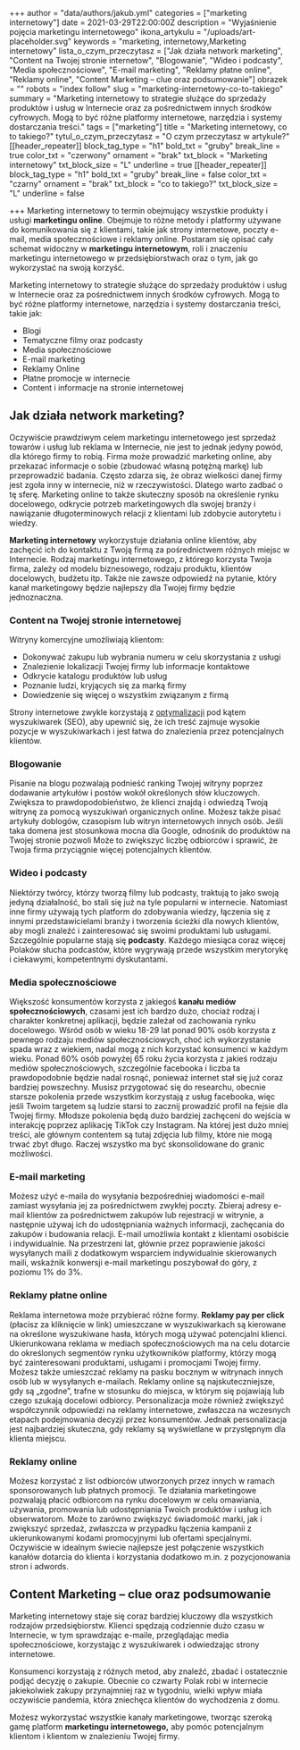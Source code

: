 +++
author = "data/authors/jakub.yml"
categories = ["marketing internetowy"]
date = 2021-03-29T22:00:00Z
description = "Wyjaśnienie pojęcia marketingu internetowego"
ikona_artykulu = "/uploads/art-placeholder.svg"
keywords = "marketing, internetowy,Marketing internetowy"
lista_o_czym_przeczytasz = ["Jak działa network marketing", "Content na Twojej stronie internetow", "Blogowanie", "Wideo i podcasty", "Media społecznościowe", "E-mail marketing", "Reklamy płatne online", "Reklamy online", "Content Marketing – clue oraz podsumowanie"]
obrazek = ""
robots = "index follow"
slug = "marketing-internetowy-co-to-takiego"
summary = "Marketing internetowy to strategie służące do sprzedaży produktów i usług w Internecie oraz za pośrednictwem innych środków cyfrowych. Mogą to być różne platformy internetowe, narzędzia i systemy dostarczania treści."
tags = ["marketing"]
title = "Marketing internetowy, co to takiego?"
tytul_o_czym_przeczytasz = "O czym przeczytasz w artykule?"
[[header_repeater]]
block_tag_type = "h1"
bold_txt = "gruby"
break_line = true
color_txt = "czerwony"
ornament = "brak"
txt_block = "Marketing internetowy"
txt_block_size = "L"
underline = true
[[header_repeater]]
block_tag_type = "h1"
bold_txt = "gruby"
break_line = false
color_txt = "czarny"
ornament = "brak"
txt_block = "co to takiego?"
txt_block_size = "L"
underline = false

+++
Marketing internetowy to termin obejmujący wszystkie produkty i usługi **marketingu online**. Obejmuje to różne metody i platformy używane do komunikowania się z klientami, takie jak strony internetowe, poczty e-mail, media społecznościowe i reklamy online. Postaram się opisać cały schemat widoczny w **marketingu internetowym**, roli i znaczeniu marketingu internetowego w przedsiębiorstwach oraz o tym, jak go wykorzystać na swoją korzyść.

Marketing internetowy to strategie służące do sprzedaży produktów i usług w Internecie oraz za pośrednictwem innych środków cyfrowych. Mogą to być różne platformy internetowe, narzędzia i systemy dostarczania treści, takie jak:

* Blogi
* Tematyczne filmy oraz podcasty
* Media społecznościowe
* E-mail marketing
* Reklamy Online
* Płatne promocje w internecie
* Content i informacje na stronie internetowej

## Jak działa network marketing?

Oczywiście prawdziwym celem marketingu internetowego jest sprzedaż towarów i usług lub reklama w Internecie, nie jest to jednak jedyny powód, dla którego firmy to robią. Firma może prowadzić marketing online, aby przekazać informacje o sobie (zbudować własną potężną markę) lub przeprowadzić badania. Często zdarza się, że obraz wielkości danej firmy jest zgoła inny w internecie, niż w rzeczywistości. Dlatego warto zadbać o tę sferę. Marketing online to także skuteczny sposób na określenie rynku docelowego, odkrycie potrzeb marketingowych dla swojej branży i nawiązanie długoterminowych relacji z klientami lub zdobycie autorytetu i wiedzy.

**Marketing internetowy** wykorzystuje działania online klientów, aby zachęcić ich do kontaktu z Twoją firmą za pośrednictwem różnych miejsc w Internecie. Rodzaj marketingu internetowego, z którego korzysta Twoja firma, zależy od modelu biznesowego, rodzaju produktu, klientów docelowych, budżetu itp. Także nie zawsze odpowiedź na pytanie, który kanał marketingowy będzie najlepszy dla Twojej firmy będzie jednoznaczna.

### Content na Twojej stronie internetowej

Witryny komercyjne umożliwiają klientom:

* Dokonywać zakupu lub wybrania numeru w celu skorzystania z usługi
* Znalezienie lokalizacji Twojej firmy lub informacje kontaktowe
* Odkrycie katalogu produktów lub usług
* Poznanie ludzi, kryjących się za marką firmy
* Dowiedzenie się więcej o wszystkim związanym z firmą

Strony internetowe zwykle korzystają z [optymalizacji](/optymalizacja-seo/) pod kątem wyszukiwarek (SEO), aby upewnić się, że ich treść zajmuje wysokie pozycje w wyszukiwarkach i jest łatwa do znalezienia przez potencjalnych klientów.

### Blogowanie

Pisanie na blogu pozwalają podnieść ranking Twojej witryny poprzez dodawanie artykułów i postów wokół określonych słów kluczowych. Zwiększa to prawdopodobieństwo, że klienci znajdą i odwiedzą Twoją witrynę za pomocą wyszukiwań organicznych online. Możesz także pisać artykuły do ​​blogów, czasopism lub witryn internetowych innych osób. Jeśli taka domena jest stosunkowa mocna dla Google, odnośnik do produktów na Twojej stronie pozwoli Może to zwiększyć liczbę odbiorców i sprawić, że Twoja firma przyciągnie więcej potencjalnych klientów.

### Wideo i podcasty

Niektórzy twórcy, którzy tworzą filmy lub podcasty, traktują to jako swoją jedyną działalność, bo stali się już na tyle popularni w internecie. Natomiast inne firmy używają tych platform do zdobywania wiedzy, łączenia się z innymi przedstawicielami branży i tworzenia ścieżki dla nowych klientów, aby mogli znaleźć i zainteresować się swoimi produktami lub usługami. Szczególnie popularne stają się **podcasty**. Każdego miesiąca coraz więcej Polaków słucha podcastów, które wygrywają przede wszystkim merytorykę i ciekawymi, kompetentnymi dyskutantami.

### Media społecznościowe

Większość konsumentów korzysta z jakiegoś **kanału mediów społecznościowych**, czasami jest ich bardzo dużo, chociaż rodzaj i charakter konkretnej aplikacji, będzie zależał od zachowania rynku docelowego. Wśród osób w wieku 18-29 lat ponad 90% osób korzysta z pewnego rodzaju mediów społecznościowych, choć ich wykorzystanie spada wraz z wiekiem, nadal mogą z nich korzystać konsumenci w każdym wieku. Ponad 60% osób powyżej 65 roku życia korzysta z jakieś rodzaju mediów społecznościowych, szczególnie facebooka i liczba ta prawdopodobnie będzie nadal rosnąć, ponieważ internet stał się już coraz bardziej powszechny. Musisz przygotować się do researchu, obecnie starsze pokolenia przede wszystkim korzystają z usług facebooka, więc jeśli Twoim targetem są ludzie starsi to zacznij prowadzić profil na fejsie dla Twojej firmy. Młodsze pokolenia będą dużo bardziej zachęceni do wejścia w interakcję poprzez aplikację TikTok czy Instagram. Na której jest dużo mniej treści, ale głównym contentem są tutaj zdjęcia lub filmy, które nie mogą trwać zbyt długo. Raczej wszystko ma być skonsolidowane do granic możliwości.

### E-mail marketing

Możesz użyć e-maila do wysyłania bezpośredniej wiadomości e-mail zamiast wysyłania jej za pośrednictwem zwykłej poczty. Zbieraj adresy e-mail klientów za pośrednictwem zakupów lub rejestracji w witrynie, a następnie używaj ich do udostępniania ważnych informacji, zachęcania do zakupów i budowania relacji. E-mail umożliwia kontakt z klientami osobiście i indywidualnie. Na przestrzeni lat, głównie przez poprawienie jakości wysyłanych maili z dodatkowym wsparciem indywidualnie skierowanych maili, wskaźnik konwersji e-mail marketingu poszybował do góry, z poziomu 1% do 3%.

### Reklamy płatne online

Reklama internetowa może przybierać różne formy. **Reklamy pay per click** (płacisz za kliknięcie w link) umieszczane w wyszukiwarkach są kierowane na określone wyszukiwane hasła, których mogą używać potencjalni klienci. Ukierunkowana reklama w mediach społecznościowych ma na celu dotarcie do określonych segmentów rynku użytkowników platformy, którzy mogą być zainteresowani produktami, usługami i promocjami Twojej firmy. Możesz także umieszczać reklamy na pasku bocznym w witrynach innych osób lub w wysyłanych e-mailach. Reklamy online są najskuteczniejsze, gdy są „zgodne”, trafne w stosunku do miejsca, w którym się pojawiają lub czego szukają docelowi odbiorcy. Personalizacja może również zwiększyć współczynnik odpowiedzi na reklamy internetowe, zwłaszcza na wczesnych etapach podejmowania decyzji przez konsumentów. Jednak personalizacja jest najbardziej skuteczna, gdy reklamy są wyświetlane w przystępnym dla klienta miejscu.

### Reklamy online

Możesz korzystać z list odbiorców utworzonych przez innych w ramach sponsorowanych lub płatnych promocji. Te działania marketingowe pozwalają płacić odbiorcom na rynku docelowym w celu omawiania, używania, promowania lub udostępniania Twoich produktów i usług ich obserwatorom. Może to zarówno zwiększyć świadomość marki, jak i zwiększyć sprzedaż, zwłaszcza w przypadku łączenia kampanii z ukierunkowanymi kodami promocyjnymi lub ofertami specjalnymi. Oczywiście w idealnym świecie najlepsze jest połączenie wszystkich kanałów dotarcia do klienta i korzystania dodatkowo m.in. z pozycjonowania stron i adwords.

## Content Marketing – clue oraz podsumowanie

Marketing internetowy staje się coraz bardziej kluczowy dla wszystkich rodzajów przedsiębiorstw. Klienci spędzają codziennie dużo czasu w Internecie, w tym sprawdzając e-maile, przeglądając media społecznościowe, korzystając z wyszukiwarek i odwiedzając strony internetowe.

Konsumenci korzystają z różnych metod, aby znaleźć, zbadać i ostatecznie podjąć decyzję o zakupie. Obecnie co czwarty Polak robi w internecie jakiekolwiek zakupy przynajmniej raz w tygodniu, wielki wpływ miała oczywiście pandemia, która zniechęca klientów do wychodzenia z domu.

Możesz wykorzystać wszystkie kanały marketingowe, tworząc szeroką gamę platform **marketingu internetowego,** aby pomóc potencjalnym klientom i klientom w znalezieniu Twojej firmy.